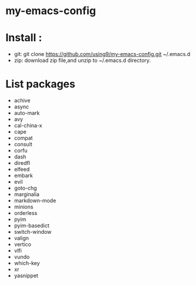 # my-emacs-config


# Install :
  + git: git clone https://github.com/using9/my-emacs-config.git ~/.emacs.d
  + zip: download zip file,and unzip to ~/.emacs.d directory.

# List packages
  + achive
  + async
  + auto-mark
  + avy
  + cal-china-x
  + cape
  + compat
  + consult
  + corfu
  + dash
  + diredfl
  + elfeed
  + embark
  + evil
  + goto-chg
  + marginalia
  + markdown-mode
  + minions
  + orderless
  + pyim
  + pyim-basedict
  + switch-window
  + valign
  + vertico
  + vlfi
  + vundo
  + which-key
  + xr
  + yasnippet
